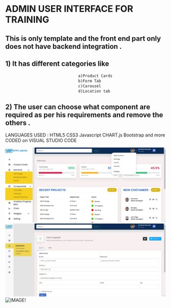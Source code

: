 # ADMIN USER INTERFACE FOR TRAINING 





## This is only template and the front end part only does not have backend integration . 
## 1) It has different categories like 
                                    a)Product Cards
                                    b)Form Tab
                                    c)Carousel 
                                    d)Location tab 
## 2) The user can choose what component are required as per his requirements and remove the others .                                    
                                    
                                 
                                 
                                 
                                 
LANGUAGES USED :  HTML5 CSS3 Javascript CHART.js Bootstrap and more                                                                                        CODED on VISUAL STUDIO CODE

![HOME!](home.jpg)![FORM!](form.jpg)![IMAGE!](product.jpg)




